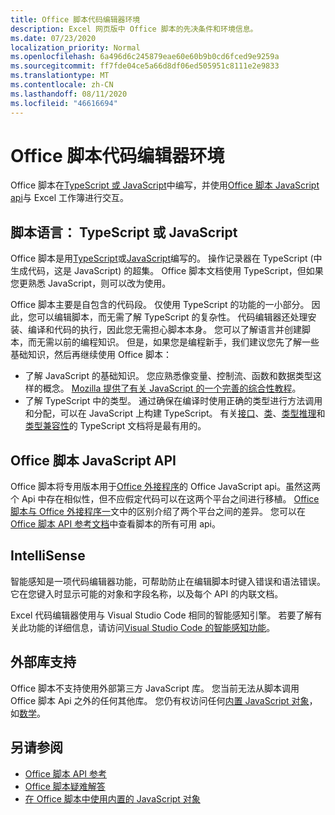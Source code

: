 ```yaml
---
title: Office 脚本代码编辑器环境
description: Excel 网页版中 Office 脚本的先决条件和环境信息。
ms.date: 07/23/2020
localization_priority: Normal
ms.openlocfilehash: 6a496d6c245879eae60e60b9b0cd6fced9e9259a
ms.sourcegitcommit: ff7fde04ce5a66d8df06ed505951c8111e2e9833
ms.translationtype: MT
ms.contentlocale: zh-CN
ms.lasthandoff: 08/11/2020
ms.locfileid: "46616694"
---
```

# <a name="office-scripts-code-editor-environment"></a>Office 脚本代码编辑器环境

Office 脚本在[TypeScript 或 JavaScript](#scripting-language-typescript-or-javascript)中编写，并使用[Office 脚本 JavaScript api](#office-scripts-javascript-api)与 Excel 工作簿进行交互。

## <a name="scripting-language-typescript-or-javascript"></a>脚本语言： TypeScript 或 JavaScript

Office 脚本是用[TypeScript](https://www.typescriptlang.org/docs/home.html)或[JavaScript](https://developer.mozilla.org/docs/Web/JavaScript)编写的。 操作记录器在 TypeScript (中生成代码，这是 JavaScript) 的超集。 Office 脚本文档使用 TypeScript，但如果您更熟悉 JavaScript，则可以改为使用。

Office 脚本主要是自包含的代码段。 仅使用 TypeScript 的功能的一小部分。 因此，您可以编辑脚本，而无需了解 TypeScript 的复杂性。 代码编辑器还处理安装、编译和代码的执行，因此您无需担心脚本本身。 您可以了解语言并创建脚本，而无需以前的编程知识。 但是，如果您是编程新手，我们建议您先了解一些基础知识，然后再继续使用 Office 脚本：

- 了解 JavaScript 的基础知识。 您应熟悉像变量、控制流、函数和数据类型这样的概念。 [Mozilla 提供了有关 JavaScript 的一个完善的综合性教程](https://developer.mozilla.org/docs/Web/JavaScript/Guide/Introduction)。
- 了解 TypeScript 中的类型。 通过确保在编译时使用正确的类型进行方法调用和分配，可以在 JavaScript 上构建 TypeScript。 有关[接口](https://www.typescriptlang.org/docs/handbook/interfaces.html)、[类](https://www.typescriptlang.org/docs/handbook/classes.html)、[类型推理](https://www.typescriptlang.org/docs/handbook/type-inference.html)和[类型兼容性](https://www.typescriptlang.org/docs/handbook/type-compatibility.html)的 TypeScript 文档将是最有用的。

## <a name="office-scripts-javascript-api"></a>Office 脚本 JavaScript API

Office 脚本将专用版本用于[Office 外接程序](/office/dev/add-ins/overview/index)的 Office JavaScript api。虽然这两个 Api 中存在相似性，但不应假定代码可以在这两个平台之间进行移植。 [Office 脚本与 Office 外接程序一](../resources/add-ins-differences.md#apis)文中的区别介绍了两个平台之间的差异。 您可以在[Office 脚本 API 参考文档](/javascript/api/office-scripts/overview)中查看脚本的所有可用 api。

## <a name="intellisense"></a>IntelliSense

智能感知是一项代码编辑器功能，可帮助防止在编辑脚本时键入错误和语法错误。 它在您键入时显示可能的对象和字段名称，以及每个 API 的内联文档。

Excel 代码编辑器使用与 Visual Studio Code 相同的智能感知引擎。 若要了解有关此功能的详细信息，请访问[Visual Studio Code 的智能感知功能](https://code.visualstudio.com/docs/editor/intellisense#_intellisense-features)。

## <a name="external-library-support"></a>外部库支持

Office 脚本不支持使用外部第三方 JavaScript 库。 您当前无法从脚本调用 Office 脚本 Api 之外的任何其他库。 您仍有权访问任何[内置 JavaScript 对象](../develop/javascript-objects.md)，如[数学](https://developer.mozilla.org/docs/Web/JavaScript/Reference/Global_Objects/Math)。

## <a name="see-also"></a>另请参阅

- [Office 脚本 API 参考](/javascript/api/office-scripts/overview)
- [Office 脚本疑难解答](../testing/troubleshooting.md)
- [在 Office 脚本中使用内置的 JavaScript 对象](../develop/javascript-objects.md)
